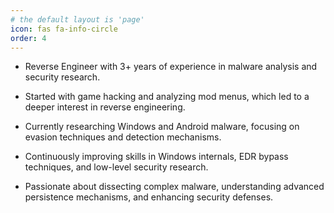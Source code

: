 ```yaml
---
# the default layout is 'page'
icon: fas fa-info-circle
order: 4
---
```


* Reverse Engineer with 3+ years of experience in malware analysis and security research.

* Started with game hacking and analyzing mod menus, which led to a deeper interest in reverse engineering.

* Currently researching Windows and Android malware, focusing on evasion techniques and detection mechanisms.

* Continuously improving skills in Windows internals, EDR bypass techniques, and low-level security research.

* Passionate about dissecting complex malware, understanding advanced persistence mechanisms, and enhancing security defenses.

